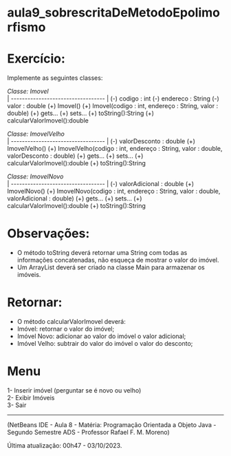 # aula9_sobrescritaDeMetodoEpolimorfismo

# Exercício:

Implemente as seguintes classes:  

*Classe: Imovel*  
| ---------------------------------- |
(-) codigo : int
(-) endereco : String
(-) valor : double
(+) Imovel()
(+) Imovel(codigo : int, endereço : String, valor : double)
(+) gets...
(+) sets...
(+) toString():String
(+) calcularValorImovel():double


*Classe: ImovelVelho*  
| ---------------------------------- |
(-) valorDesconto : double
(+) ImovelVelho()
(+) ImovelVelho(codigo : int, endereço : String, valor : double, valorDesconto : double)
(+) gets...
(+) sets...
(+) calcularValorImovel():double
(+) toString():String


*Classe: ImovelNovo*  
| ---------------------------------- |
(-) valorAdicional : double
(+) ImovelNovo()
(+) ImovelNovo(codigo : int, endereço : String, valor : double, valorAdicional : double)
(+) gets...
(+) sets...
(+) calcularValorImovel():double
(+) toString():String


# Observações:
- O método toString deverá retornar uma String com todas as informações concatenadas, não esqueça de mostrar o valor do imóvel.  
- Um ArrayList deverá ser criado na classe Main para armazenar os imóveis.  

# Retornar:
- O método calcularValorImovel deverá:  
- Imóvel: retornar o valor do imóvel;  
- Imóvel Novo: adicionar ao valor do imóvel o valor adicional;  
- Imóvel Velho: subtrair do valor do imóvel o valor do desconto;  


# Menu  
1- Inserir imóvel (perguntar se é novo ou velho)  
2- Exibir Imóveis  
3- Sair  

--------------------------------------------------------------------------
(NetBeans IDE - Aula 8 - Matéria: Programação Orientada a Objeto Java - Segundo Semestre ADS - Professor Rafael F. M. Moreno)  


Última atualização: 00h47 - 03/10/2023.

